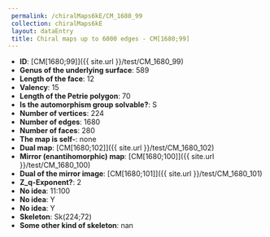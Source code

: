 ```yaml
--- 
 permalink: /chiralMaps6kE/CM_1680_99 
 collection: chiralMaps6kE
 layout: dataEntry
 title: Chiral maps up to 6000 edges - CM[1680;99]
---
```


- **ID**: [CM[1680;99]]({{ site.url }}/test/CM_1680_99)
- **Genus of the underlying surface**: 589
- **Length of the face**: 12
- **Valency**: 15
- **Length of the Petrie polygon**: 70
- **Is the automorphism group solvable?**: S
- **Number of vertices**: 224
- **Number of edges**: 1680
- **Number of faces**: 280
- **The map is self-**: none
- **Dual map**: [CM[1680;102]]({{ site.url }}/test/CM_1680_102)
- **Mirror (enantihomorphic) map**: [CM[1680;100]]({{ site.url }}/test/CM_1680_100)
- **Dual of the mirror image**: [CM[1680;101]]({{ site.url }}/test/CM_1680_101)
- **Z_q-Exponent?**: 2
- **No idea**:  11:100
- **No idea**: Y
- **No idea**: Y
- **Skeleton**: Sk(224;72)
- **Some other kind of skeleton**: nan
